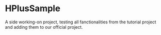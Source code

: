 # HPlusSample
A side working-on project, testing all fanctionalities from the tutorial project and adding them to our official project.
